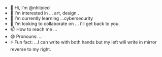 - 👋 Hi, I’m @nhilpied
- 👀 I’m interested in ... art, design . 
- 🌱 I’m currently learning ...cybersecurity 
- 💞️ I’m looking to collaborate on ... i'll get back to you. 
- 📫 How to reach me ... 
- 😄 Pronouns: ...
- ⚡ Fun fact: ...I can write with both hands but my left will write in mirror reverse to my right. 

<!---
nhilpied/nhilpied is a ✨ special ✨ repository because its `README.md` (this file) appears on your GitHub profile.
You can click the Preview link to take a look at your changes.
--->
